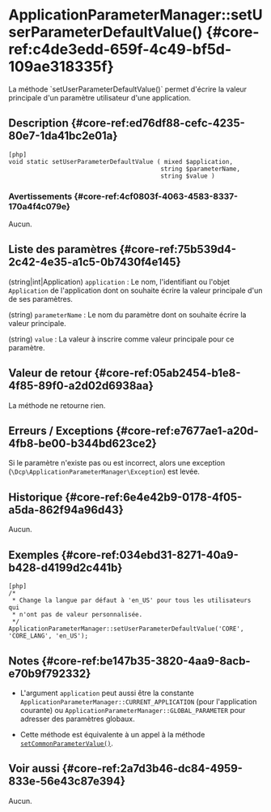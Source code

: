 # ApplicationParameterManager::setUserParameterDefaultValue() {#core-ref:c4de3edd-659f-4c49-bf5d-109ae318335f}

<div markdown="1" class="short-description">
La méthode `setUserParameterDefaultValue()` permet d'écrire la valeur principale
d'un paramètre utilisateur d'une application.
</div>

## Description {#core-ref:ed76df88-cefc-4235-80e7-1da41bc2e01a}

    [php]
    void static setUserParameterDefaultValue ( mixed $application,
    	                                      string $parameterName,
    	                                      string $value )

### Avertissements {#core-ref:4cf0803f-4063-4583-8337-170a4f4c079e}

Aucun.

## Liste des paramètres {#core-ref:75b539d4-2c42-4e35-a1c5-0b7430f4e145}

(string|int|Application) `application`
:   Le nom, l'identifiant ou l'objet `Application` de l'application dont on
    souhaite écrire la valeur principale d'un de ses paramètres.

(string) `parameterName`
:   Le nom du paramètre dont on souhaite écrire la valeur principale.

(string) `value`
:   La valeur à inscrire comme valeur principale pour ce paramètre.

## Valeur de retour {#core-ref:05ab2454-b1e8-4f85-89f0-a2d02d6938aa}

La méthode ne retourne rien.

## Erreurs / Exceptions {#core-ref:e7677ae1-a20d-4fb8-be00-b344bd623ce2}

Si le paramètre n'existe pas ou est incorrect, alors une exception
(`\Dcp\ApplicationParameterManager\Exception`) est levée.

## Historique {#core-ref:6e4e42b9-0178-4f05-a5da-862f94a96d43}

Aucun.

## Exemples {#core-ref:034ebd31-8271-40a9-b428-d4199d2c441b}

    [php]
    /*
     * Change la langue par défaut à 'en_US' pour tous les utilisateurs qui
     * n'ont pas de valeur personnalisée.
     */
    ApplicationParameterManager::setUserParameterDefaultValue('CORE', 'CORE_LANG', 'en_US');

## Notes {#core-ref:be147b35-3820-4aa9-8acb-e70b9f792332}

*   L'argument `application` peut aussi être la constante
`ApplicationParameterManager::CURRENT_APPLICATION` (pour l'application courante)
ou `ApplicationParameterManager::GLOBAL_PARAMETER` pour adresser des paramètres
globaux.

*   Cette méthode est équivalente à un appel à la méthode
[`setCommonParameterValue()`][setCommonParameterValue].

## Voir aussi {#core-ref:2a7d3b46-dc84-4959-833e-56e43c87e394}

Aucun.

<!-- links -->
[setCommonParameterValue]: #core-ref:2a259dc7-8fb2-4658-86c7-4375d97d941a